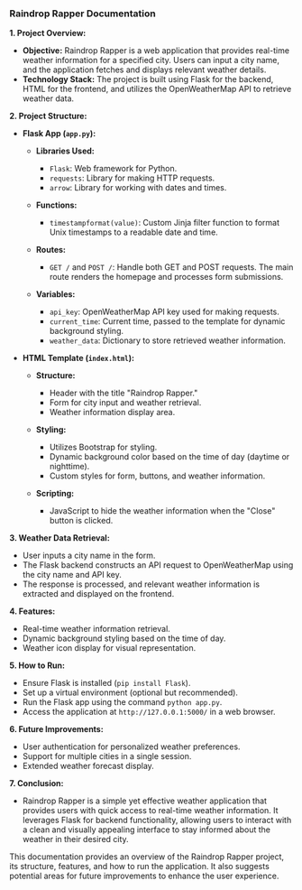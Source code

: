 ### Raindrop Rapper Documentation

**1. Project Overview:**
   - **Objective:** Raindrop Rapper is a web application that provides real-time weather information for a specified city. Users can input a city name, and the application fetches and displays relevant weather details.
   - **Technology Stack:** The project is built using Flask for the backend, HTML for the frontend, and utilizes the OpenWeatherMap API to retrieve weather data.

**2. Project Structure:**

   - **Flask App (`app.py`):**
     - **Libraries Used:**
       - `Flask`: Web framework for Python.
       - `requests`: Library for making HTTP requests.
       - `arrow`: Library for working with dates and times.

     - **Functions:**
       - `timestampformat(value)`: Custom Jinja filter function to format Unix timestamps to a readable date and time.

     - **Routes:**
       - `GET /` and `POST /`: Handle both GET and POST requests. The main route renders the homepage and processes form submissions.

     - **Variables:**
       - `api_key`: OpenWeatherMap API key used for making requests.
       - `current_time`: Current time, passed to the template for dynamic background styling.
       - `weather_data`: Dictionary to store retrieved weather information.

   - **HTML Template (`index.html`):**
     - **Structure:**
       - Header with the title "Raindrop Rapper."
       - Form for city input and weather retrieval.
       - Weather information display area.

     - **Styling:**
       - Utilizes Bootstrap for styling.
       - Dynamic background color based on the time of day (daytime or nighttime).
       - Custom styles for form, buttons, and weather information.

     - **Scripting:**
       - JavaScript to hide the weather information when the "Close" button is clicked.

**3. Weather Data Retrieval:**
   - User inputs a city name in the form.
   - The Flask backend constructs an API request to OpenWeatherMap using the city name and API key.
   - The response is processed, and relevant weather information is extracted and displayed on the frontend.

**4. Features:**
   - Real-time weather information retrieval.
   - Dynamic background styling based on the time of day.
   - Weather icon display for visual representation.

**5. How to Run:**
   - Ensure Flask is installed (`pip install Flask`).
   - Set up a virtual environment (optional but recommended).
   - Run the Flask app using the command `python app.py`.
   - Access the application at `http://127.0.0.1:5000/` in a web browser.

**6. Future Improvements:**
   - User authentication for personalized weather preferences.
   - Support for multiple cities in a single session.
   - Extended weather forecast display.

**7. Conclusion:**
   - Raindrop Rapper is a simple yet effective weather application that provides users with quick access to real-time weather information. It leverages Flask for backend functionality, allowing users to interact with a clean and visually appealing interface to stay informed about the weather in their desired city.

This documentation provides an overview of the Raindrop Rapper project, its structure, features, and how to run the application. It also suggests potential areas for future improvements to enhance the user experience.
